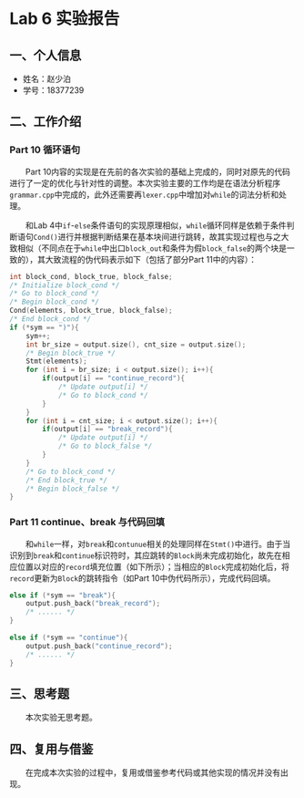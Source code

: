 # Lab 6 实验报告

## 一、个人信息

- 姓名：赵少泊
- 学号：18377239

## 二、工作介绍

### Part 10 循环语句

&emsp;&emsp;Part 10内容的实现是在先前的各次实验的基础上完成的，同时对原先的代码进行了一定的优化与针对性的调整。本次实验主要的工作均是在语法分析程序`grammar.cpp`中完成的，此外还需要再`lexer.cpp`中增加对`while`的词法分析和处理。

&emsp;&emsp;和Lab 4中`if`-`else`条件语句的实现原理相似，`while`循环同样是依赖于条件判断语句`Cond()`进行并根据判断结果在基本块间进行跳转，故其实现过程也与之大致相似（不同点在于`while`中出口`block_out`和条件为假`block_false`的两个块是一致的），其大致流程的伪代码表示如下（包括了部分Part 11中的内容）：

```cpp
int block_cond, block_true, block_false;
/* Initialize block_cond */
/* Go to block_cond */
/* Begin block_cond */
Cond(elements, block_true, block_false);
/* End block_cond */
if (*sym == ")"){
    sym++;
    int br_size = output.size(), cnt_size = output.size();
    /* Begin block_true */
    Stmt(elements);
    for (int i = br_size; i < output.size(); i++){
        if(output[i] == "continue_record"){
            /* Update output[i] */
            /* Go to block_cond */
        }
    }
    for (int i = cnt_size; i < output.size(); i++){
        if(output[i] == "break_record"){
            /* Update output[i] */
            /* Go to block_false */
        }
    }
    /* Go to block_cond */
    /* End block_true */
    /* Begin block_false */
}
```

### Part 11 continue、break 与代码回填

&emsp;&emsp;和`while`一样，对`break`和`contunue`相关的处理同样在`Stmt()`中进行。由于当识别到`break`和`continue`标识符时，其应跳转的`Block`尚未完成初始化，故先在相应位置以对应的`record`填充位置（如下所示）；当相应的`Block`完成初始化后，将`record`更新为`Block`的跳转指令（如Part 10中伪代码所示），完成代码回填。

```cpp
else if (*sym == "break"){
    output.push_back("break_record");
    /* ...... */
}
    
else if (*sym == "continue"){
    output.push_back("continue_record");
    /* ...... */
}
```

## 三、思考题

&emsp;&emsp;本次实验无思考题。

## 四、复用与借鉴

&emsp;&emsp;在完成本次实验的过程中，复用或借鉴参考代码或其他实现的情况并没有出现。
